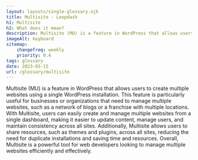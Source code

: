```yaml
--- 
layout: layouts/single-glossary.njk
title: Multisite - Loopdash
h1: Multisite
h2: What does it mean?
description: Multisite (MU) is a feature in WordPress that allows users to create and manage multiple websites from a single WordPress installation.
imageAlt: keyboard
sitemap:
	changefreq: weekly
	priority: 0.4
tags: glossary
date: 2023-03-15
url: /glossary/multisite
---
```


Multisite (MU) is a feature in WordPress that allows users to create multiple websites using a single WordPress installation. This feature is particularly useful for businesses or organizations that need to manage multiple websites, such as a network of blogs or a franchise with multiple locations. With Multisite, users can easily create and manage multiple websites from a single dashboard, making it easier to update content, manage users, and maintain consistency across all sites. Additionally, Multisite allows users to share resources, such as themes and plugins, across all sites, reducing the need for duplicate installations and saving time and resources. Overall, Multisite is a powerful tool for web developers looking to manage multiple websites efficiently and effectively.
